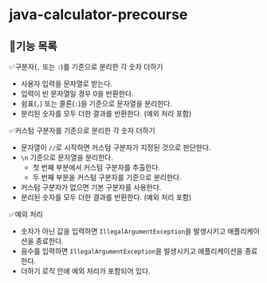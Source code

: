 # java-calculator-precourse

## 📝기능 목록

✅구분자(`,` 또는 `:`)를 기준으로 분리한 각 숫자 더하기

- 사용자 입력을 문자열로 받는다.
- 입력이 빈 문자열일 경우 0을 반환한다.
- 쉼표(`,`) 또는 콜론(`:`)을 기준으로 문자열을 분리한다.
- 분리된 숫자를 모두 더한 결과를 반환한다. (예외 처리 포함)

✅커스텀 구분자를 기준으로 분리한 각 숫자 더하기

- 문자열이 `//`로 시작하면 커스텀 구분자가 지정된 것으로 판단한다.
- `\n` 기준으로 문자열을 분리한다.
    - 첫 번째 부분에서 커스텀 구분자를 추출한다.
    - 두 번째 부분을 커스텀 구분자를 기준으로 분리한다.
- 커스텀 구분자가 없으면 기본 구분자를 사용한다.
- 분리된 숫자를 모두 더한 결과를 반환한다. (예외 처리 포함)

✅예외 처리

- 숫자가 아닌 값을 입력하면 `IllegalArgumentException`을 발생시키고 애플리케이션을 종료한다.
- 음수를 입력하면 `IllegalArgumentException`을 발생시키고 애플리케이션을 종료한다.
- 더하기 로직 안에 예외 처리가 포함되어 있다.